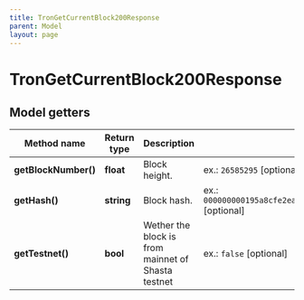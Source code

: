 ```yaml
---
title: TronGetCurrentBlock200Response
parent: Model
layout: page
---
```


# TronGetCurrentBlock200Response

## Model getters

Method name | Return type | Description | Notes
------------ | ------------- | ------------- | -------------
**getBlockNumber()** | **float** | Block height. | ex.: `26585295` [optional]
**getHash()** | **string** | Block hash. | ex.: `000000000195a8cfe2ea4ca60ce921b30e95980a96c6bb1da4a35aa03da9c5a8` [optional]
**getTestnet()** | **bool** | Wether the block is from mainnet of Shasta testnet | ex.: `false` [optional]

